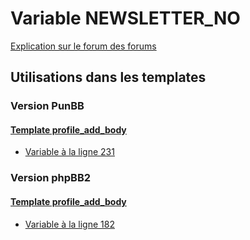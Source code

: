 # Variable NEWSLETTER_NO
[Explication sur le forum des forums](http://forum.forumactif.com/t294113-listing-des-variables#NEWSLETTER_NO)
## Utilisations dans les templates
### Version PunBB
#### [Template profile_add_body](punbb/profile_add_body.md)
* [Variable à la ligne 231](../punbb/profile_add_body.tpl#L231)
### Version phpBB2
#### [Template profile_add_body](subsilver/profile_add_body.md)
* [Variable à la ligne 182](../subsilver/profile_add_body.tpl#L182)